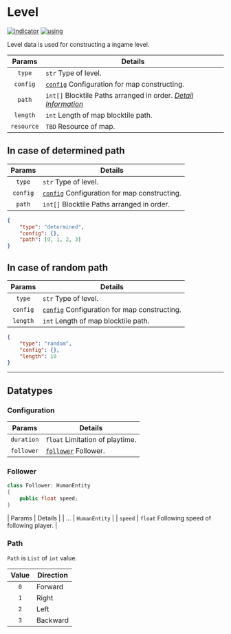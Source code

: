 # Level
[![indicator](https://img.shields.io/badge/-Data%20Structure%20%3E%20Presets%20%3E%20Level-brightgreen)](#) [![using](https://img.shields.io/badge/using-csharp-brightgreen)](#)  

Level data is used for constructing a ingame level.  

| Params | Details |
| :-: | --- |
| `type` | `str` Type of level. |
| `config` | [`config`](#Configuration) Configuration for map constructing. |
| `path` | `int[]` Blocktile Paths arranged in order. _[Detail Information](#Path)_ |
| `length` | `int` Length of map blocktile path. |
| `resource` | `TBD` Resource of map. |

## In case of determined path
| Params | Details |
| :-: | --- |
| `type` | `str` Type of level. |
| `config` | [`config`](#Configuration) Configuration for map constructing. |
| `path` | `int[]` Blocktile Paths arranged in order. |

```json
{
    "type": "determined",
    "config": {},
    "path": [0, 1, 2, 3]
}
```

## In case of random path
| Params | Details |
| :-: | --- |
| `type` | `str` Type of level. |
| `config` | [`config`](#Configuration) Configuration for map constructing. |
| `length` | `int` Length of map blocktile path. |

```json
{
    "type": "random",
    "config": {},
    "length": 10
}
```

----
## Datatypes
### Configuration
| Params | Details |
| :-: | --- |
| `duration` | `float` Limitation of playtime. |
| `follower` | [`follower`](#Follower) Follower. |

### Follower
```csharp
class Follower: HumanEntity
{
    public float speed;
}
```

| Params | Details |
| ... | `HumanEntity` |
| `speed` | `float` Following speed of following player. |

### Path
`Path` is `List` of `int` value.  

| Value | Direction |
| :-: | --- |
| `0` | Forward |
| `1` | Right |
| `2` | Left |
| `3` | Backward |
